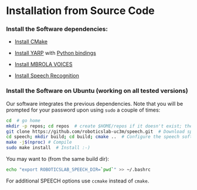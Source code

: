 # Installation from Source Code

### Install the Software dependencies:

- [Install CMake](https://github.com/roboticslab-uc3m/installation-guides/blob/master/install-cmake.md)
- [Install YARP](https://github.com/roboticslab-uc3m/installation-guides/blob/master/install-yarp.md)
with [Python bindings](https://github.com/roboticslab-uc3m/installation-guides/blob/master/install-yarp.md#install-python-bindings)

- [Install MBROLA VOICES](https://github.com/roboticslab-uc3m/installation-guides/blob/master/install-mbrola.md)
- [Install Speech Recognition](https://github.com/roboticslab-uc3m/installation-guides/blob/master/install-speech-recognition.md)

### Install the Software on Ubuntu (working on all tested versions)

Our software integrates the previous dependencies. Note that you will be prompted for your password upon using `sudo` a couple of times:

```bash
cd  # go home
mkdir -p repos; cd repos  # create $HOME/repos if it doesn't exist; then, enter it
git clone https://github.com/roboticslab-uc3m/speech.git  # Download speech software from the repository
cd speech; mkdir build; cd build; cmake ..  # Configure the speech software
make -j$(nproc) # Compile
sudo make install  # Install :-)
```

You may want to (from the same build dir):
```bash
echo "export ROBOTICSLAB_SPEECH_DIR=`pwd`" >> ~/.bashrc
```
For additional SPEECH options use `ccmake` instead of `cmake`.

